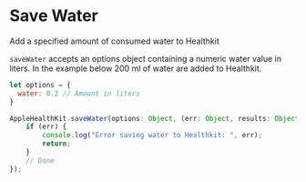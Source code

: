 # Save Water

Add a specified amount of consumed water to Healthkit

`saveWater` accepts an options object containing a numeric water value in liters. 
In the example below 200 ml of water are added to Healthkit.
```javascript
let options = {
  water: 0.2 // Amount in liters
}
```

```javascript
AppleHealthKit.saveWater(options: Object, (err: Object, results: Object) => {
    if (err) {
        console.log("Error saving water to Healthkit: ", err);
        return;
    }
    // Done
});
```
